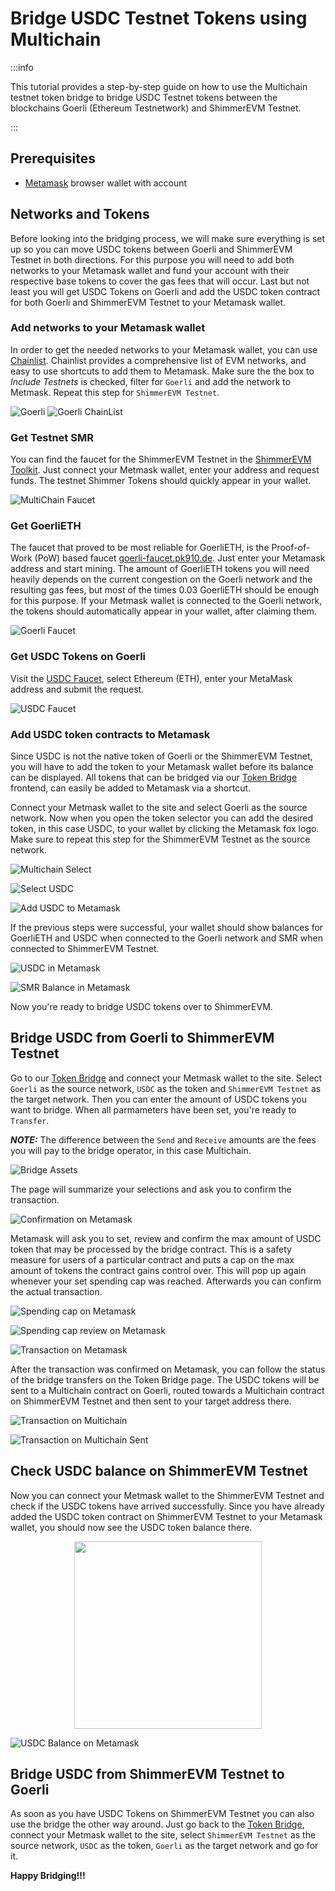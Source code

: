 # Bridge USDC Testnet Tokens using Multichain

:::info

This tutorial provides a step-by-step guide on how to use the Multichain testnet token bridge to bridge USDC Testnet tokens between the blockchains Goerli (Ethereum Testnetwork) and ShimmerEVM Testnet.

:::

## Prerequisites

- [Metamask](https://metamask.io/) browser wallet with account

## Networks and Tokens

Before looking into the bridging process, we will make sure everything is set up so you can move USDC tokens between Goerli and ShimmerEVM Testnet in both directions. For this purpose you will need to add both networks to your Metamask wallet and fund your account with their respective base tokens to cover the gas fees that will occur. Last but not least you will get USDC Tokens on Goerli and add the USDC token contract for both Goerli and ShimmerEVM Testnet to your Metamask wallet.

### Add networks to your Metamask wallet

In order to get the needed networks to your Metamask wallet, you can use [Chainlist](https://chainlist.org/?testnets=true). Chainlist provides a comprehensive list of EVM networks, and easy to use shortcuts to add them to Metamask. Make sure the the box to _Include Testnets_ is checked, filter for `Goerli` and add the network to Metmask. Repeat this step for `ShimmerEVM Testnet`.

![Goerli](/search-goerli.png 'Goerli')
![Goerli ChainList](/goerli-chainid.png 'Goerli ChainList')

### Get Testnet SMR

You can find the faucet for the ShimmerEVM Testnet in the [ShimmerEVM Toolkit](https://evm-toolkit.evm.testnet.shimmer.network/). Just connect your Metmask wallet, enter your address and request funds. The testnet Shimmer Tokens should quickly appear in your wallet.

![MultiChain Faucet](/evm-faucet-multichain.png 'MultiChain Faucet')

### Get GoerliETH

The faucet that proved to be most reliable for GoerliETH, is the Proof-of-Work (PoW) based faucet [goerli-faucet.pk910.de](https://goerli-faucet.pk910.de/). Just enter your Metamask address and start mining. The amount of GoerliETH tokens you will need heavily depends on the current congestion on the Goerli network and the resulting gas fees, but most of the times 0.03 GoerliETH should be enough for this purpose. If your Metmask wallet is connected to the Goerli network, the tokens should automatically appear in your wallet, after claiming them.

![Goerli Faucet](/goerli-faucet.png 'Goerli Faucet')

### Get USDC Tokens on Goerli

Visit the [USDC Faucet](https://usdcfaucet.com/), select Ethereum (ETH), enter your MetaMask address and submit the request.

![USDC Faucet](/usdc-faucet.png 'USDC Faucet')

### Add USDC token contracts to Metamask

Since USDC is not the native token of Goerli or the ShimmerEVM Testnet, you will have to add the token to your Metamask wallet before its balance can be displayed. All tokens that can be bridged via our [Token Bridge](https://iota-bridge.vercel.app/) frontend, can easily be added to Metamask via a shortcut.

Connect your Metmask wallet to the site and select Goerli as the source network. Now when you open the token selector you can add the desired token, in this case USDC, to your wallet by clicking the Metamask fox logo. Make sure to repeat this step for the ShimmerEVM Testnet as the source network.

![Multichain Select](/select-chain-multichain.png 'Select Chain on Multichain')

![Select USDC](/select-usdc.png 'Select USDC')

![Add USDC to Metamask](/add-usdc.png 'Add USDC to Metamask')

If the previous steps were successful, your wallet should show balances for GoerliETH and USDC when connected to the Goerli network and SMR when connected to ShimmerEVM Testnet.

![USDC in Metamask](/usdc-metamask.png 'USDC in Metamask')

![SMR Balance in Metamask](/smr-balance-metamask.png 'SMR Balance in Metamask')

Now you're ready to bridge USDC tokens over to ShimmerEVM.

## Bridge USDC from Goerli to ShimmerEVM Testnet

Go to our [Token Bridge](https://iota-bridge.vercel.app/) and connect your Metmask wallet to the site. Select `Goerli` as the source network, `USDC` as the token and `ShimmerEVM Testnet` as the target network. Then you can enter the amount of USDC tokens you want to bridge. When all parmameters have been set, you're ready to `Transfer`.

**_NOTE:_** The difference between the `Send` and `Receive` amounts are the fees you will pay to the bridge operator, in this case Multichain.

![Bridge Assets](/bridge-assets.png 'Bridge Assets')

The page will summarize your selections and ask you to confirm the transaction.

![Confirmation on Metamask](/confirm-swap.png 'Confirmation on Metamask')

Metamask will ask you to set, review and confirm the max amount of USDC token that may be processed by the bridge contract. This is a safety measure for users of a particular contract and puts a cap on the max amount of tokens the contract gains control over. This will pop up again whenever your set spending cap was reached. Afterwards you can confirm the actual transaction.

![Spending cap on Metamask](/metamask-spending-cap.png 'Spending cap on Metamask')

![Spending cap review on Metamask](/metamask-spending-cap-review.png 'Spending cap review on Metamask')

![Transaction on Metamask](/metamask-tx.png 'Transaction on Metamask')

After the transaction was confirmed on Metamask, you can follow the status of the bridge transfers on the Token Bridge page. The USDC tokens will be sent to a Multichain contract on Goerli, routed towards a Multichain contract on ShimmerEVM Testnet and then sent to your target address there.

![Transaction on Multichain](/multichain-tx.png 'Transaction on Multichain')

![Transaction on Multichain Sent](/multichain-tx-sent.png 'Transaction on Multichain Sent')

## Check USDC balance on ShimmerEVM Testnet

Now you can connect your Metmask wallet to the ShimmerEVM Testnet and check if the USDC tokens have arrived successfully. Since you have already added the USDC token contract on ShimmerEVM Testnet to your Metamask wallet, you should now see the USDC token balance there.

<p style="text-align: center">
    <kbd>
        <img src="/metamask-usdc-balance.png"  width="300">
    </kbd>
</p>

![USDC Balance on Metamask](/metamask-usdc-balance.png 'USDC Balance on Metamask')

## Bridge USDC from ShimmerEVM Testnet to Goerli

As soon as you have USDC Tokens on ShimmerEVM Testnet you can also use the bridge the other way around. Just go back to the [Token Bridge](https://iota-bridge.vercel.app/), connect your Metmask wallet to the site, select `ShimmerEVM Testnet` as the source network, `USDC` as the token, `Goerli` as the target network and go for it.

**Happy Bridging!!!**
